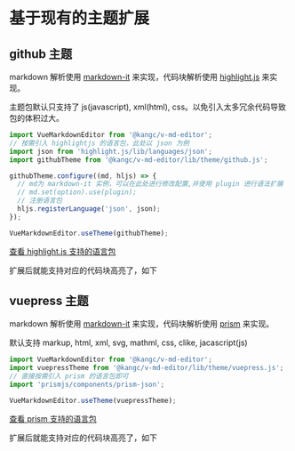 # 基于现有的主题扩展

## github 主题

markdown 解析使用 [markdown-it](https://github.com/markdown-it/markdown-it) 来实现，代码块解析使用 [highlight.js](https://github.com/highlightjs/highlight.js) 来实现。

主题包默认只支持了 js(javascript), xml(html), css。以免引入太多冗余代码导致包的体积过大。

```js
import VueMarkdownEditor from '@kangc/v-md-editor';
// 按需引入 highlightjs 的语言包，此处以 json 为例
import json from 'highlight.js/lib/languages/json';
import githubTheme from '@kangc/v-md-editor/lib/theme/github.js';

githubTheme.configure((md, hljs) => {
  // md为 markdown-it 实例，可以在此处进行修改配置,并使用 plugin 进行语法扩展
  // md.set(option).use(plugin);
  // 注册语言包
  hljs.registerLanguage('json', json);
});

VueMarkdownEditor.useTheme(githubTheme);
```

[查看 highlight.js 支持的语言包](https://github.com/highlightjs/highlight.js/tree/master/src/languages)

扩展后就能支持对应的代码块高亮了，如下

<ClientOnly>
  <extend-github-theme />
</ClientOnly>

## vuepress 主题

markdown 解析使用 [markdown-it](https://github.com/markdown-it/markdown-it) 来实现，代码块解析使用 [prism](https://github.com/PrismJS/prism) 来实现。

默认支持 markup, html, xml, svg, mathml, css, clike, jacascript(js)

```js
import VueMarkdownEditor from '@kangc/v-md-editor';
import vuepressTheme from '@kangc/v-md-editor/lib/theme/vuepress.js';
// 直接按需引入 prism 的语言包即可
import 'prismjs/components/prism-json';

VueMarkdownEditor.useTheme(vuepressTheme);
```

[查看 prism 支持的语言包](https://github.com/PrismJS/prism/tree/master/components)

扩展后就能支持对应的代码块高亮了，如下

<ClientOnly>
  <extend-vuepress-theme />
</ClientOnly>
